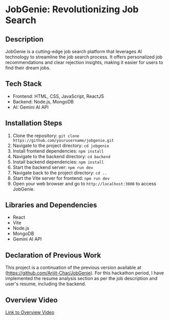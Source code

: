 # JobGenie: Revolutionizing Job Search

## Description
JobGenie is a cutting-edge job search platform that leverages AI technology to streamline the job search process. It offers personalized job recommendations and clear rejection insights, making it easier for users to find their dream jobs.

## Tech Stack
- Frontend: HTML, CSS, JavaScript, ReactJS
- Backend: Node.js, MongoDB
- AI: Gemini AI API

## Installation Steps
1. Clone the repository: `git clone https://github.com/yourusername/jobgenie.git`
2. Navigate to the project directory: `cd jobgenie`
3. Install frontend dependencies: `npm install`
4. Navigate to the backend directory: `cd backend`
5. Install backend dependencies: `npm install`
6. Start the backend server: `npm run dev`
7. Navigate back to the project directory: `cd ..`
8. Start the Vite server for frontend: `npm run dev`
9. Open your web browser and go to `http://localhost:3000` to access JobGenie.

## Libraries and Dependencies
- React
- Vite
- Node.js
- MongoDB
- Gemini AI API

## Declaration of Previous Work
This project is a continuation of the previous version available at (https://github.com/Arijit-Char/JobGenie). For this hackathon period, I have implemented the resume analysis section as per the job description and user's resume, including the backend.

## Overview Video
[Link to Overview Video](https://youtu.be/bTVPZqSpP0Y)
